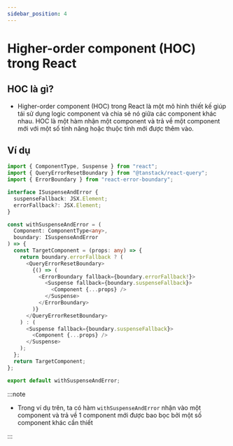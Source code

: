 ```yaml
---
sidebar_position: 4
---
```


# Higher-order component (HOC) trong React

## HOC là gì?

- Higher-order component (HOC) trong React là một mô hình thiết kế giúp tái sử dụng logic component và chia sẻ nó giữa các component khác nhau. HOC là một hàm nhận một component và trả về một component mới với một số tính năng hoặc thuộc tính mới được thêm vào.

## Ví dụ

```ts
import { ComponentType, Suspense } from "react";
import { QueryErrorResetBoundary } from "@tanstack/react-query";
import { ErrorBoundary } from "react-error-boundary";

interface ISuspenseAndError {
  suspenseFallback: JSX.Element;
  errorFallback?: JSX.Element;
}

const withSuspenseAndError = (
  Component: ComponentType<any>,
  boundary: ISuspenseAndError
) => {
  const TargetComponent = (props: any) => {
    return boundary.errorFallback ? (
      <QueryErrorResetBoundary>
        {() => (
          <ErrorBoundary fallback={boundary.errorFallback!}>
            <Suspense fallback={boundary.suspenseFallback}>
              <Component {...props} />
            </Suspense>
          </ErrorBoundary>
        )}
      </QueryErrorResetBoundary>
    ) : (
      <Suspense fallback={boundary.suspenseFallback}>
        <Component {...props} />
      </Suspense>
    );
  };
  return TargetComponent;
};

export default withSuspenseAndError;
```

:::note

- Trong ví dụ trên, ta có hàm `withSuspenseAndError` nhận vào một component và trả về 1 component mới được bao bọc bởi một số component khác cần thiết

:::
